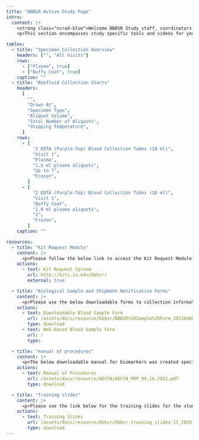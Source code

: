 ```yaml
---
title: "BBBSR Active Study Page"
intro:
  content: |+
    <strong class="ncrad-blue">Welcome BBBSR Study staff, coordinators, and PI's.</strong>
    <p>This section encompasses study specific tools and videos for your reference. If you have any questions, comments, or new ideas please contact NCRAD by <a href="mailto:mailto:alzstudy@iu.edu" class="link">email</a> or phone (800) 526-2839 or directly at (317) 278-1170.</p>

tables:
  - title: "Specimen Collection Overview"
    headers: ["", "All Visits"]
    rows:
      - ["Plasma", true]
      - ["Buffy Coat", true]
    caption: ""
  - title: "Biofluid Collection Charts"
    headers:
      [
        "",
        "Drawn At",
        "Specimen Type",
        "Aliquot Volume",
        "Total Number of Aliquots",
        "Shipping Temperature",
      ]
    rows:
      - [
          "2 EDTA (Purple-Top) Blood Collection Tubes (10 ml)",
          "Visit 1",
          "Plasma",
          "1.5 ml plasma aliquots",
          "Up to 7",
          "Frozen",
        ]
      - [
          "2 EDTA (Purple-Top) Blood Collection Tubes (10 ml)",
          "Visit 1",
          "Buffy Coat",
          "1.0 ml plasma aliquots",
          "2",
          "Frozen",
        ]
    caption: ""

resources:
  - title: "Kit Request Module"
    content: |+
      <p>Please follow the below link to access the Kit Request Module. This link will direct you to a REDCap database where study coordinators and staff may request kits, individual supplies, and/or labels. Study related sites will use the same link for ordering supplies related to blood-based samples and for CSF. Please allow a total of two weeks for kit requests to be compiled and delivered to your site.</p>
    actions:
      - text: Kit Request System
        url: http://kits.iu.edu/bbbsr/
        external: true

  - title: "Biological Sample and Shipment Notification Forms"
    content: |+
      <p>Please use the below downloadable forms to collection information on specimen patient demographics, collection, and processing. We respectfully ask that all completed forms be emailed (alzstudy@iu.edu) or faxed (317-321-2003) prior to shipment. If you complete the form on the website, you can choose to have it emailed automatically to us. We also ask that all shipments include a hard copy of each sample form.</p>
    actions:
      - text: Downloadable Blood Sample Form
        url: /assets/docs/resource/bbbsr/BBBSR%20Sample%20Form_20210408160602_871976.pdf
        type: download
      - text: Web-based Blood Sample Form
        url: /
        type:

  - title: "manual of procedures"
    content: |+
      <p>The below downloadable manual for biomarkers was created specifically for the study. Please feel free to explore the manuals through the hyperlinked “Table of Contents”. Questions concerning any part of the manual may be directed to NCRAD at (alzstudy@iu.edu or 800-526-2839) for further clarification.</p>
    actions:
      - text: Manual of Procedures
        url: /assets/docs/resource/ADCFB/ADCFB_MOP_09.16.2022.pdf
        type: download

  - title: "Training slides"
    content: |+
      <p>Please see the link below for the training slides for the study.</p>
    actions:
      - text: Training Slides
        url: /assets/docs/resource/bbbsr/bbbsr-training_slides-11_2020.pptx
        type: download
---
```

